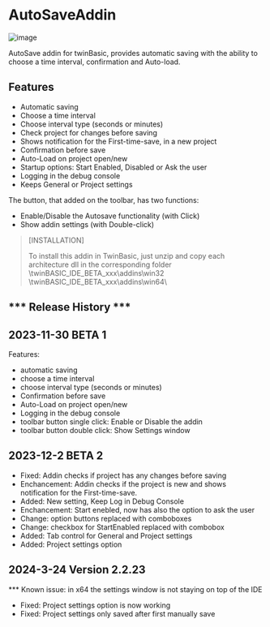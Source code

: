 # AutoSaveAddin
![image](https://github.com/sokinkeso/AutoSaveAddin/assets/113173954/502991c5-bdf0-4c88-b18b-f8f8b6b63aef)

AutoSave addin for twinBasic, provides automatic saving with the ability to choose a time interval, confirmation and Auto-load.

Features
---------
- Automatic saving
- Choose a time interval
- Choose interval type (seconds or minutes)
- Check project for changes before saving
- Shows notification for the First-time-save, in a new project
- Confirmation before save
- Auto-Load on project open/new
- Startup options: Start Enabled, Disabled or  Ask the user
- Logging in the debug console
- Keeps General or Project settings


The button, that added on the toolbar, has two functions:
- Enable/Disable the Autosave functionality (with Click)
- Show addin settings (with Double-click)



>[INSTALLATION]
>
>To install this addin in TwinBasic, just unzip and copy each architecture dll in the corresponding folder
>\twinBASIC_IDE_BETA_xxx\addins\win32\
>\twinBASIC_IDE_BETA_xxx\addins\win64\



*** Release History ***
-----------------
2023-11-30 BETA 1
------------- 
Features:
- automatic saving
- choose a time interval
- choose interval type (seconds or minutes)
- Confirmation before save
- Auto-Load on project open/new
- Logging in the debug console
- toolbar button single click: Enable or Disable the addin
- toolbar button double click: Show Settings window



2023-12-2 BETA 2
------------- 
- Fixed: Addin checks if project has any changes before saving
- Enchancement: Addin checks if the project is new and shows notification for the First-time-save.
- Added: New setting, Keep Log in Debug Console 
- Enchancement: Start enebled, now has also the option to ask the user
- Change: option buttons replaced with comboboxes
- Change: checkbox for StartEnabled replaced with combobox
- Added: Tab control for General and Project settings
- Added: Project settings option


2024-3-24 Version 2.2.23
------------- 
*** Known issue: in x64 the settings window is not staying on top of the IDE
- Fixed: Project settings option is now working
- Fixed: Project settings only saved after first manually save
